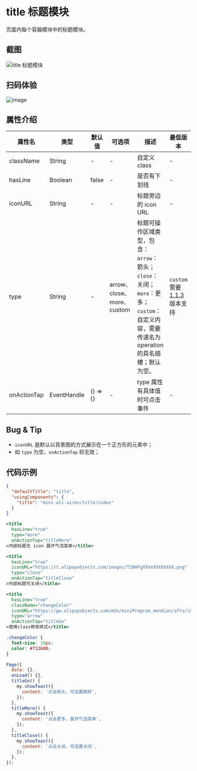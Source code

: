 # title 标题模块

页面内每个容器模块中的标题模块。


## 截图
![title 标题模块](https://gw.alipayobjects.com/mdn/rms_ce4c6f/afts/img/A*ykKWRYvzEM8AAAAAAAAAAABkARQnAQ)

## 扫码体验

![image](http://mdn.alipayobjects.com/afts/img/A*9qa2R532ADUAAAAAAAAAAABkAa8wAA/original?bz=openpt_doc&t=504Wr4J6f7VOZ42klFJH8wAAAABkMK8AAAAA)



## 属性介绍

| 属性名 | 类型 | 默认值 | 可选项 | 描述 | 最低版本 | 必填 |
| ---- | ---- | ---- | ---- | ---- | ---- | ---- |
| className | String| - | - | 自定义class | - | - |
| hasLine | Boolean| false | - | 是否有下划线 | - | - |
| iconURL | String | - | - | 标题旁边的 icon URL | - | - |
| type | String| - | arrow、close、more、custom | 标题可操作区域类型，包含：`arrow`：箭头；`close`：关闭；`more`：更多；`custom`：自定义内容，需要传递名为 operation 的具名插槽；默认为空。 | `custom` 需要 [1.1.3](https://www.npmjs.com/package/mini-ali-ui?activeTab=versions) 版本支持 | - |
| onActionTap | EventHandle | () => {} | - | type 属性有具体值时可点击事件 | - | - |

## Bug & Tip
* `iconURL` 是默认以背景图的方式展示在一个正方形的元素中；
* 如 `type` 为空，`onActionTap` 将无效；

## 代码示例
```json
{
  "defaultTitle": "title",
  "usingComponents": {
    "title": "mini-ali-ui/es/title/index"
  }
}
```

```xml
<title
  hasLine="true"
  type="more"
  onActionTap="titleMore"
>内部标题无 icon 展开气泡菜单</title>

<title
  hasLine="true"
  iconURL="https://t.alipayobjects.com/images/T1HHFgXXVeXXXXXXXX.png"
  type="close"
  onActionTap="titleClose"
>内部标题可关闭</title>

<title
  hasLine="true"
  className="changeColor"
  iconURL="https://gw.alipayobjects.com/mdn/miniProgram_mendian/afts/img/A*wiFYTo5I0m8AAAAAAAAAAABjAQAAAQ/original"
  type="arrow"
  onActionTap="titleGo"
>使用class修改样式</title>
```

```css
.changeColor {
  font-size: 30px;
  color: #f32600;
}
```

```javascript
Page({
  data: {},
  onLoad() {},
  titleGo() {
    my.showToast({
      content: '点击箭头，可设置跳转',
    });
  },
  titleMore() {
    my.showToast({
      content: '点击更多，展开气泡菜单',
    });
  },
  titleClose() {
    my.showToast({
      content: '点击关闭，可设置关闭',
    });
  },
});
```